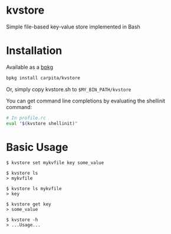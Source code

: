 # kvstore

Simple file-based key-value store implemented in Bash

# Installation

Available as a [bpkg](bpkg.github.io)
```sh
bpkg install carpita/kvstore
```

Or, simply copy kvstore.sh to `$MY_BIN_PATH/kvstore`

You can get command line completions by evaluating the shellinit command:

```sh
# In profile.rc
eval "$(kvstore shellinit)"
```

# Basic Usage

```
$ kvstore set mykvfile key some_value

$ kvstore ls
> mykvfile

$ kvstore ls mykvfile
> key

$ kvstore get key
> some_value

$ kvstore -h
> ...Usage...
```
